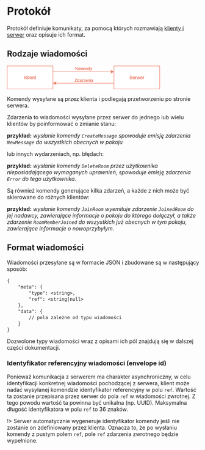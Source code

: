 # Protokół

Protokół definiuje komunikaty, za pomocą których rozmawiają [klienty i serwer](connection.md#połączenie) oraz opisuje ich format.

## Rodzaje wiadomości

![Schemat](img/protocol.png)

Komendy wysyłane są przez klienta i podlegają przetworzeniu po stronie serwera. 

Zdarzenia to wiadomości wysyłane przez serwer do jednego lub wielu klientów by poinformować o zmianie stanu:

**przykład:** *wysłanie komendy `CreateMessage` spowoduje emisję zdarzenia `NewMessage` do wszystkich obecnych w pokoju*

lub innych wydarzeniach, np. błędach:

**przykład:** *wysłanie komendy `DeleteRoom` przez użytkownika nieposiadającego wymaganych uprawnień, spowoduje emisję zdarzenia `Error` do tego użytkownika*.

Są również komendy generujące kilka zdarzeń, a każde z nich może być skierowane do różnych klientów:

**przykład:** *wysłanie komendy `JoinRoom` wyemituje zdarzenie `JoinedRoom` do jej nadawcy, zawierające informacje o pokoju do którego dołączył,
a także zdarzenie `RoomMemberJoined` do wszystkich już obecnych w tym pokoju, zawierające informacje o nowoprzybyłym.*

## Format wiadomości

Wiadomości przesyłane są w formacie JSON i zbudowane są w następujący sposób:

``` 
{
    "meta": {
        "type": <string>,
        "ref": <string|null>
    },
    "data": {
        // pola zależne od typu wiadomości
    }
}
```

Dozwolone typy wiadomości wraz z opisami ich pól znajdują się w dalszej części dokumentacji.

### Identyfikator referencyjny wiadomości (envelope id)

Ponieważ komunikacja z serwerem ma charakter asynchroniczny, w celu identyfikacji konkretnej wiadomości pochodzącej z serwera, klient może nadać wysyłanej komendzie identyfikator referencyjny w polu `ref`. Wartość ta zostanie przepisana przez serwer do pola `ref` w wiadomości zwrotnej. Z tego powodu wartość ta powinna być unikalna (np. UUID). Maksymalna długość identyfikatora w polu `ref` to 36 znaków.

!> Serwer automatycznie wygeneruje identyfikator komendy jeśli nie zostanie on zdefiniowany przez klienta. Oznacza to, że po wysłaniu komendy z pustym polem `ref`, pole `ref` zdarzenia zwrotnego będzie wypełnione.